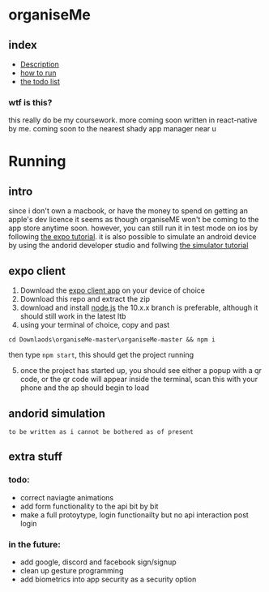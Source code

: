 # organiseMe

## index

-   [Description](#wtf-is-this)
-   [how to run](#running)
-   [the todo list](#todo)

### wtf is this?

this really do be my coursework. more coming soon
written in react-native by me. coming soon to the nearest shady app manager near u

# Running

## intro

since i don't own a macbook, or have the money to spend on getting an apple's dev licence it seems as though organiseME won't be coming to the app store anytime soon.
however, you can still run it in test mode on ios by following [the expo tutorial](#expo-client).
it is also possible to simulate an android device by using the andorid developer studio and follwing [the simulator tutorial](#andorid-simulation)

## expo client

1. Download the [expo client app](https://expo.io/tools#client) on your device of choice
2. Download this repo and extract the zip
3. download and install [node.js](https://nodejs.org/en/blog/release/v10.18.0/) the 10.x.x branch is preferable, although it should still work in the latest ltb
4. using your terminal of choice, copy and past
```
cd Downlaods\organiseMe-master\organiseMe-master && npm i
```
then type `npm start`, this should get the project running

5. once the project has started up, you should see either a popup with a qr code, or the qr code will appear inside the terminal, scan this with your phone and the ap should begin to load

## andorid simulation

    to be written as i cannot be bothered as of present

## extra stuff

### todo:

-   correct naviagte animations
-   add form functionality to the api bit by bit
-   make a full protoytype, login functionailty but no api interaction post login

### in the future:

-   add google, discord and facebook sign/signup
-   clean up gesture programming
-   add biometrics into app security as a security option
